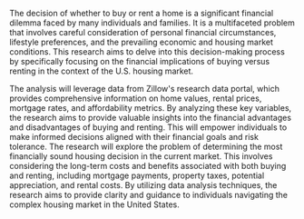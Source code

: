 The decision of whether to buy or rent a home is a significant financial dilemma faced by many individuals and families. It is a multifaceted problem that involves careful consideration of personal financial circumstances, lifestyle preferences, and the prevailing economic and housing market conditions.  This research aims to delve into this decision-making process by specifically focusing on the financial implications of buying versus renting in the context of the U.S. housing market.    

The analysis will leverage data from Zillow's research data portal, which provides comprehensive information on home values, rental prices, mortgage rates, and affordability metrics. By analyzing these key variables, the research aims to provide valuable insights into the financial advantages and disadvantages of buying and renting. This will empower individuals to make informed decisions aligned with their financial goals and risk tolerance. The research will explore the problem of determining the most financially sound housing decision in the current market. This involves considering the long-term costs and benefits associated with both buying and renting, including mortgage payments, property taxes, potential appreciation, and rental costs. By utilizing data analysis techniques, the research aims to provide clarity and guidance to individuals navigating the complex housing market in the United States. 
